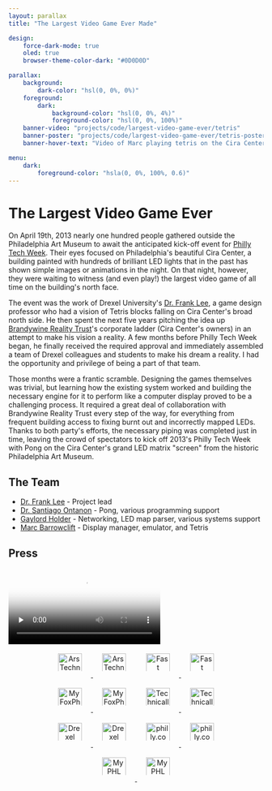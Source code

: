 ```yaml
---
layout: parallax
title: "The Largest Video Game Ever Made"

design:
    force-dark-mode: true
    oled: true
    browser-theme-color-dark: "#0D0D0D"

parallax:
    background:
        dark-color: "hsl(0, 0%, 0%)"
    foreground:
        dark:
            background-color: "hsl(0, 0%, 4%)"
            foreground-color: "hsl(0, 0%, 100%)"
    banner-video: "projects/code/largest-video-game-ever/tetris"
    banner-poster: "projects/code/largest-video-game-ever/tetris-poster.jpg"
    banner-hover-text: "Video of Marc playing tetris on the Cira Center skyscraper"

menu:
    dark:
        foreground-color: "hsla(0, 0%, 100%, 0.6)"
---
```


<style>
    .news-logo {
        height: 4.9vw;
        max-height: 22px;
        margin: 1rem 1vw;
        margin-top: 0.275em;
        margin-bottom: 0;
    }
    .press-list a {
        display: inline-block;
        margin-top: 1em;
        margin-bottom: 0;
    }
    .press-list {
        padding: 0;
    }
    @media (min-width: 700px) {
        .news-logo {
            max-height: 32px;
            margin-right: 0.75rem;
            margin-left: 0.75rem;
            margin-top: 0.3em;
        }
    }
    @media (min-width: 900px) {
        .news-logo {
            min-height: 35px;
            margin-right: 1.125rem;
            margin-left: 1.125rem;
        }
        .press-list {
            text-align: center;
            margin: auto;
        }
    }
</style>

# The Largest Video Game Ever

On April 19th, 2013 nearly one hundred people gathered outside the Philadelphia Art Museum to await the anticipated kick-off event for [Philly Tech Week](http://www.phillytechweek.com/). Their eyes focused on Philadelphia's beautiful Cira Center, a building painted with hundreds of brilliant LED lights that in the past has shown simple images or animations in the night. On that night, however, they were waiting to witness (and even play!) the largest video game of all time on the building's north face.

The event was the work of Drexel University's [Dr. Frank Lee](http://www.pages.drexel.edu/~fjl24/), a game design professor who had a vision of Tetris blocks falling on Cira Center's broad north side. He then spent the next five years pitching the idea up [Brandywine Reality Trust](http://www.brandywinerealty.com/)'s corporate ladder (Cira Center's owners) in an attempt to make his vision a reality. A few months before Philly Tech Week began, he finally received the required approval and immediately assembled a team of Drexel colleagues and students to make his dream a reality. I had the opportunity and privilege of being a part of that team.

Those months were a frantic scramble. Designing the games themselves was trivial, but learning how the existing system worked and building the necessary engine for it to perform like a computer display proved to be a challenging process. It required a great deal of collaboration with Brandywine Reality Trust every step of the way, for everything from frequent building access to fixing burnt out and incorrectly mapped LEDs. Thanks to both party's efforts, the necessary piping was completed just in time, leaving the crowd of spectators to kick off 2013's Philly Tech Week with Pong on the Cira Center's grand LED matrix "screen" from the historic Philadelphia Art Museum.

## The Team

* [Dr. Frank Lee](http://www.pages.drexel.edu/~fjl24/) - Project lead
* [Dr. Santiago Ontanon](https://sites.google.com/site/santiagoontanonvillar/) - Pong, various programming support
* [Gaylord Holder](https://www.cs.drexel.edu/~gholder/) - Networking, LED map parser, various systems support
* [Marc Barrowclift](/about) - Display manager, emulator, and Tetris

## Press

<video class="shadow rounded" controls preload="none" poster="{{ site.dropbox }}/projects/code/largest-video-game-ever/news-coverage-poster.jpg" alt="News segment featuring a brief interview with team">
    <source src="{{ site.dropbox }}/projects/code/largest-video-game-ever/news-coverage.mp4" type="video/mp4">
    <source src="{{ site.dropbox }}/projects/code/largest-video-game-ever/news-coverage.webm" type="video/webm">
    <source src="{{ site.dropbox }}/projects/code/largest-video-game-ever/news-coverage.ogv" type="video/ogg">
    [HTML5 video tag not supported by your browser]
</video>

<div class="press-list">
    <a href="http://arstechnica.com/gaming/2013/04/selling-coding-and-playing-the-worlds-largest-videogame/">
        <img class="news-logo show-when-light" src="{{ site.dropbox }}/projects/code/largest-video-game-ever/ars-technica.png" alt="Ars Technica" />
        <img class="news-logo show-when-dark" src="{{ site.dropbox }}/projects/code/largest-video-game-ever/ars-technica-white.png" alt="Ars Technica" />
    </a>
    <a href="http://www.fastcolabs.com/3008594/worlds-biggest-game-pong-heres-how-they-built-it?partner=rss">
        <img class="news-logo show-when-light" src="{{ site.dropbox }}/projects/code/largest-video-game-ever/fast-company.png" alt="Fast Company" />
        <img class="news-logo show-when-dark" src="{{ site.dropbox }}/projects/code/largest-video-game-ever/fast-company-white.png" alt="Fast Company" />
    </a>
    <a href="http://www.myfoxphilly.com/story/21895571/professor-planning-pong-game-on-cira-building">
        <img class="news-logo show-when-light" src="{{ site.dropbox }}/projects/code/largest-video-game-ever/myfoxphilly.png" alt="MyFoxPhilly.com" />
        <img class="news-logo show-when-dark" src="{{ site.dropbox }}/projects/code/largest-video-game-ever/myfoxphilly-white.png" alt="MyFoxPhilly.com" />
    </a>
    <a href="http://technical.ly/philly/2013/04/03/how-frank-lee-got-pong-on-the-cira-centre/?utm_source=feedburner&utm_medium=feed&utm_campaign=Feed%3A+TechnicallyPhilly+(Technically+Philly)">
        <img class="news-logo show-when-light" src="{{ site.dropbox }}/projects/code/largest-video-game-ever/technically-philly.png" alt="Technically" />
        <img class="news-logo show-when-dark" src="{{ site.dropbox }}/projects/code/largest-video-game-ever/technically-philly-white.png" alt="Technically" />
    </a>
    <a href="http://drexel.edu/now/news-media/releases/archive/2013/November/CiraPongGuinness/">
        <img class="news-logo show-when-light" src="{{ site.dropbox }}/projects/code/largest-video-game-ever/drexel-now.png" alt="Drexel NOW" />
        <img class="news-logo show-when-dark" src="{{ site.dropbox }}/projects/code/largest-video-game-ever/drexel-now-white.png" alt="Drexel NOW" />
    </a>
    <a href="http://articles.philly.com/2013-04-05/news/38309615_1_drexel-university-cira-centre-led-lights">
        <img class="news-logo show-when-light" src="{{ site.dropbox }}/projects/code/largest-video-game-ever/philly.com.png" alt="philly.com" />
        <img class="news-logo show-when-dark" src="{{ site.dropbox }}/projects/code/largest-video-game-ever/philly.com-white.png" alt="philly.com" />
    </a>
    <a href="http://landing.newsinc.com/shared/video.html?freewheel=91048&sitesection=WPHL_nws_loc_sec&VID=24746524">
        <img class="news-logo show-when-light" src="{{ site.dropbox }}/projects/code/largest-video-game-ever/phl17.png" alt="My PHL 17" />
        <img class="news-logo show-when-dark" src="{{ site.dropbox }}/projects/code/largest-video-game-ever/phl17-white.png" alt="My PHL 17" />
    </a>
</div>